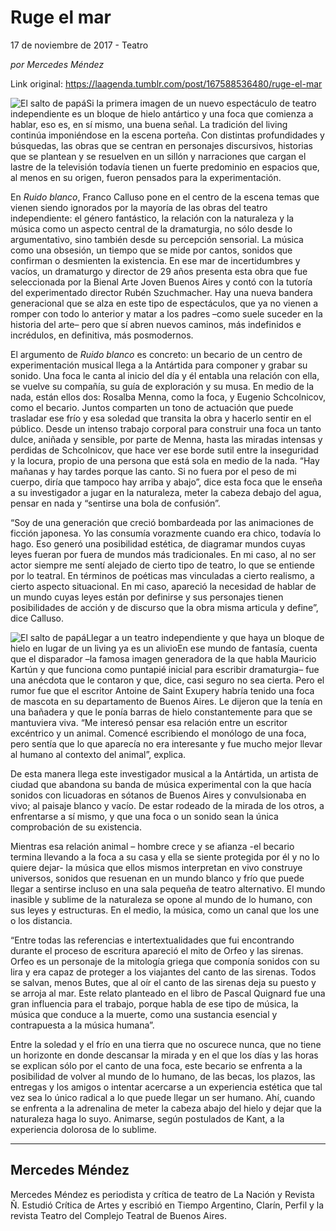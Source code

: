# Ruge el mar



17 de noviembre de 2017 - Teatro

_por Mercedes Méndez_

Link original: https://laagenda.tumblr.com/post/167588536480/ruge-el-mar

![El salto de papá](https://64.media.tumblr.com/7dd4c0e1da1716357daf895020a6d94d/tumblr_inline_pjzvokT3Ep1t6q87u_500.jpg)Si la primera imagen de un nuevo espectáculo de teatro independiente es un bloque de hielo antártico y una foca que comienza a hablar, eso es, en sí mismo, una buena señal. La tradición del living continúa imponiéndose en la escena porteña. Con distintas profundidades y búsquedas, las obras que se centran en personajes discursivos, historias que se plantean y se resuelven en un sillón y narraciones que cargan el lastre de la televisión todavía tienen un fuerte predominio en espacios que, al menos en su origen, fueron pensados para la experimentación. 


En *Ruido blanco*, Franco Calluso pone en el centro de la escena temas que vienen siendo ignorados por la mayoría de las obras del teatro independiente: el género fantástico, la relación con la naturaleza y la música como un aspecto central de la dramaturgia, no sólo desde lo argumentativo, sino también desde su percepción sensorial. La música como una obsesión, un tiempo que se mide por cantos, sonidos que confirman o desmienten la existencia. En ese mar de incertidumbres y vacíos, un dramaturgo y director de 29 años presenta esta obra que fue seleccionada por la Bienal Arte Joven Buenos Aires y contó con la tutoría del experimentado director Rubén Szuchmacher. Hay una nueva bandera generacional que se alza en este tipo de espectáculos, que ya no vienen a romper con todo lo anterior y matar a los padres –como suele suceder en la historia del arte– pero que sí abren nuevos caminos, más indefinidos e incrédulos, en definitiva, más posmodernos. 


El argumento de *Ruido blanco* es concreto: un becario de un centro de experimentación musical llega a la Antártida para componer y grabar su sonido. Una foca le canta al inicio del día y él entabla una relación con ella, se vuelve su compañía, su guía de exploración y su musa. En medio de la nada, están ellos dos: Rosalba Menna, como la foca, y Eugenio Schcolnicov, como el becario. Juntos comparten un tono de actuación que puede trasladar ese frío y esa soledad que transita la obra y hacerlo sentir en el público. Desde un intenso trabajo corporal para construir una foca un tanto dulce, aniñada y sensible, por parte de Menna, hasta las miradas intensas y perdidas de Schcolnicov, que hace ver ese borde sutil entre la inseguridad y la locura, propio de una persona que está sola en medio de la nada. “Hay mañanas y hay tardes porque las canto. Si no fuera por el peso de mi cuerpo, diría que tampoco hay arriba y abajo”, dice esta foca que le enseña a su investigador a jugar en la naturaleza, meter la cabeza debajo del agua, pensar en nada y “sentirse una bola de confusión”. 


“Soy de una generación que creció bombardeada por las animaciones de ficción japonesa. Yo las consumía vorazmente cuando era chico, todavía lo hago. Eso generó una posibilidad estética, de diagramar mundos cuyas leyes fueran por fuera de mundos más tradicionales. En mi caso, al no ser actor siempre me sentí alejado de cierto tipo de teatro, lo que se entiende por lo teatral. En términos de poéticas mas vinculadas a cierto realismo, a cierto aspecto situacional. En mi caso, apareció la necesidad de hablar de un mundo cuyas leyes están por definirse y sus personajes tienen posibilidades de acción y de discurso que la obra misma articula y define”, dice Calluso. 


![El salto de papá](https://64.media.tumblr.com/7dd4c0e1da1716357daf895020a6d94d/tumblr_inline_pjzvokT3Ep1t6q87u_500.jpg)Llegar a un teatro independiente y que haya un bloque de hielo en lugar de un living ya es un alivioEn ese mundo de fantasía, cuenta que el disparador –la famosa imagen generadora de la que habla Mauricio Kartún y que funciona como puntapié inicial para escribir dramaturgia– fue una anécdota que le contaron y que, dice, casi seguro no sea cierta. Pero el rumor fue que el escritor Antoine de Saint Exupery habría tenido una foca de mascota en su departamento de Buenos Aires. Le dijeron que la tenía en una bañadera y que le ponía barras de hielo constantemente para que se mantuviera viva. “Me interesó pensar esa relación entre un escritor excéntrico y un animal. Comencé escribiendo el monólogo de una foca, pero sentía que lo que aparecía no era interesante y fue mucho mejor llevar al humano al contexto del animal”, explica. 


De esta manera llega este investigador musical a la Antártida, un artista de ciudad que abandona su banda de música experimental con la que hacía sonidos con licuadoras en sótanos de Buenos Aires y convulsionaba en vivo; al paisaje blanco y vacío. De estar rodeado de la mirada de los otros, a enfrentarse a sí mismo, y que una foca o un sonido sean la única comprobación de su existencia.


Mientras esa relación animal – hombre crece y se afianza -el becario termina llevando a la foca a su casa y ella se siente protegida por él y no lo quiere dejar- la música que ellos mismos interpretan en vivo construye universos, sonidos que resuenan en un mundo blanco y frío que puede llegar a sentirse incluso en una sala pequeña de teatro alternativo. El mundo inasible y sublime de la naturaleza se opone al mundo de lo humano, con sus leyes y estructuras. En el medio, la música, como un canal que los une o los distancia. 


“Entre todas las referencias e intertextualidades que fui encontrando durante el proceso de escritura apareció el mito de Orfeo y las sirenas. Orfeo es un personaje de la mitología griega que componía sonidos con su lira y era capaz de proteger a los viajantes del canto de las sirenas. Todos se salvan, menos Butes, que al oír el canto de las sirenas deja su puesto y se arroja al mar. Este relato planteado en el libro de Pascal Quignard fue una gran influencia para el trabajo, porque habla de ese tipo de música, la música que conduce a la muerte, como una sustancia esencial y contrapuesta a la música humana”. 


Entre la soledad y el frío en una tierra que no oscurece nunca, que no tiene un horizonte en donde descansar la mirada y en el que los días y las horas se explican sólo por el canto de una foca, este becario se enfrenta a la posibilidad de volver al mundo de lo humano, de las becas, los plazos, las entregas y los amigos o intentar acercarse a un experiencia estética que tal vez sea lo único radical a lo que puede llegar un ser humano. Ahí, cuando se enfrenta a la adrenalina de meter la cabeza abajo del hielo y dejar que la naturaleza haga lo suyo. Animarse, según postulados de Kant, a la experiencia dolorosa de lo sublime. 




---

 Mercedes Méndez
----------------

 Mercedes Méndez es periodista y crítica de teatro de La Nación y Revista Ñ. Estudió Crítica de Artes y escribió en Tiempo Argentino, Clarín, Perfil y la revista Teatro del Complejo Teatral de Buenos Aires. 

